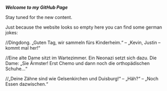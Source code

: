 ***Welcome to my GitHub Page***

Stay tuned for the new content.

Just because the website looks so empty here you can find some german jokes:

//Dingdong. „Guten Tag, wir sammeln fürs Kinderheim.“
– „Kevin, Justin – kommt mal her!“

//Eine alte Dame sitzt im Wartezimmer. Ein Neonazi setzt sich dazu. Die Dame: „Sie Ärmster! Erst Chemo und dann noch die orthopädischen Schuhe…“

//„Deine Zähne sind wie Gelsenkirchen und Duisburg!“
– „Häh?“
– „Noch Essen dazwischen.“
